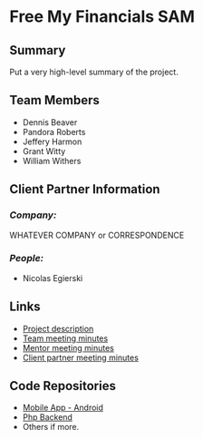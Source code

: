 # Free My Financials SAM

## **Summary**

Put a very high-level summary of the project.

## **Team Members**

- Dennis Beaver
- Pandora Roberts
- Jeffery Harmon
- Grant Witty
- William Withers

## **Client Partner Information**

### *Company:*
WHATEVER COMPANY or CORRESPONDENCE

### *People:*
- Nicolas Egierski


## **Links**

- [Project description](ProjectDescription.md)
- [Team meeting minutes](MeetingMinutes/Team)
- [Mentor meeting minutes](MeetingMinutes/Mentor)
- [Client partner meeting minutes](MeetingMinutes/ClientPartner)


## **Code Repositories**

- [Mobile App - Android](https://www.github.com/WHEREEVER_THE_ANDROID_CODE_IS/)
- [Php Backend](https://www.github.com/WHEREEVER_THE_PHP_CODE_IS)
- Others if more.


